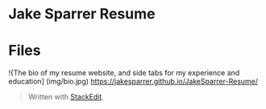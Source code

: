 
# Jake Sparrer Resume 
# Files
!{The bio of my resume website, and side tabs for my experience and education] (img/bio.jpg)
https://jakesparrer.github.io/JakeSparrer-Resume/

> Written with [StackEdit](https://stackedit.io/).
